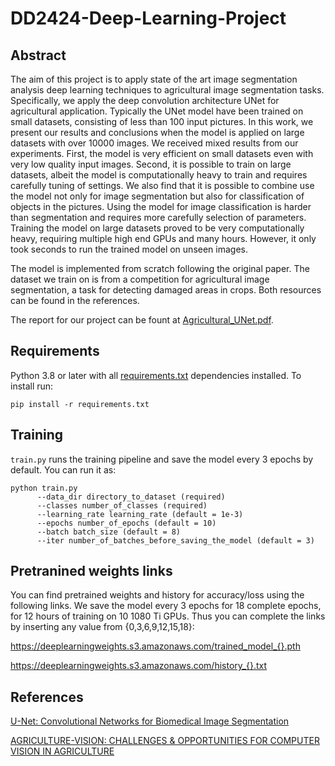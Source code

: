 # DD2424-Deep-Learning-Project

## Abstract
The aim of this project is to apply state of the art image segmentation analysis deep learning techniques to agricultural image segmentation tasks. Specifically, we apply the deep convolution architecture UNet for agricultural application. Typically the UNet model have been trained on small datasets, consisting of less than 100 input pictures. In this work, we present our results and conclusions when the model is applied on large datasets with over 10000 images. We received  mixed results from our experiments. First, the model is very efficient on small datasets even with very low quality input images. Second, it is possible to train on large datasets, albeit the model is computationally heavy to train and requires carefully tuning of settings. We also find that it is possible to combine use the model not only for image segmentation but also for classification of objects in the pictures. Using the model for image classification is harder than segmentation and requires more carefully selection of parameters. Training the model on large datasets proved to be very computationally heavy, requiring multiple high end GPUs and many hours. However, it only took seconds to run the trained model on unseen images.

The model is implemented from scratch following the original paper. The dataset we train on is from a competition for agricultural image segmentation, a task for detecting damaged areas in crops. Both resources can be found in the references.

The report for our project can be fount at [Agricultural_UNet.pdf](https://github.com/alishibli97/KTH-Deep-Learning-Project/files/6700795/DD2424_Project.pdf).


## Requirements
Python 3.8 or later with all [requirements.txt](https://github.com/alishibli97/KTH-Deep-Learning-Project/blob/main/requirements.txt) dependencies installed. To install run:

`pip install -r requirements.txt`


## Training
`train.py` runs the training pipeline and save the model every 3 epochs by default. You can run it as:
```
python train.py 
      --data_dir directory_to_dataset (required)
      --classes number_of_classes (required)
      --learning_rate learning_rate (default = 1e-3)
      --epochs number_of_epochs (default = 10)
      --batch batch_size (default = 8)
      --iter number_of_batches_before_saving_the_model (default = 3)
```


## Pretranined weights links

You can find pretrained weights and history for accuracy/loss using the following links. We save the model every 3 epochs for 18 complete epochs, for 12 hours of training on 10 1080 Ti GPUs. Thus you can complete the links by inserting any value from {0,3,6,9,12,15,18}:

https://deeplearningweights.s3.amazonaws.com/trained_model_{}.pth

https://deeplearningweights.s3.amazonaws.com/history_{}.txt


## References
[U-Net: Convolutional Networks for Biomedical Image Segmentation](https://arxiv.org/abs/1505.04597)

[AGRICULTURE-VISION: CHALLENGES & OPPORTUNITIES FOR COMPUTER VISION IN AGRICULTURE](https://www.agriculture-vision.com/agriculture-vision-2021)

